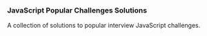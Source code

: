 ### JavaScript Popular Challenges Solutions

A collection of solutions to popular interview JavaScript challenges.


